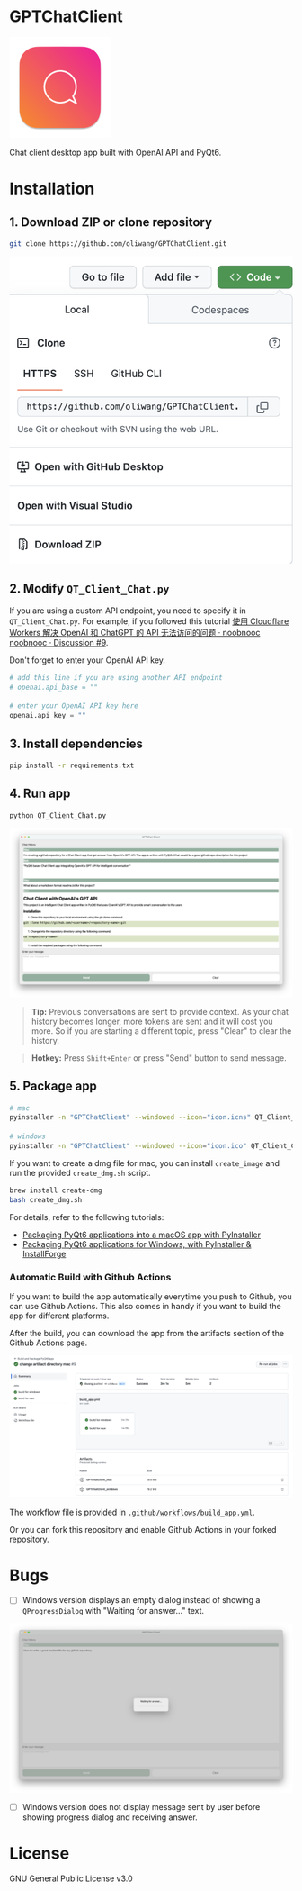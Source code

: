 # GPTChatClient
![Logo](favicon-180.png)

Chat client desktop app built with OpenAI API and PyQt6.

# Installation


## 1. Download ZIP or clone repository

```bash
git clone https://github.com/oliwang/GPTChatClient.git
```

![Clone](./img/clone.png)

## 2. Modify `QT_Client_Chat.py`

If you are using a custom API endpoint, you need to specify it in `QT_Client_Chat.py`. For example, if you followed this tutorial [使用 Cloudflare Workers 解决 OpenAI 和 ChatGPT 的 API 无法访问的问题 · noobnooc noobnooc · Discussion #9](https://github.com/noobnooc/noobnooc/discussions/9).

Don't forget to enter your OpenAI API key.

```python
# add this line if you are using another API endpoint
# openai.api_base = ""

# enter your OpenAI API key here
openai.api_key = ""
```



## 3. Install dependencies

```bash
pip install -r requirements.txt
```

## 4. Run app

```bash
python QT_Client_Chat.py
```

![Screenshot Demo](./img/screenshot_demo.png)

> **Tip:** Previous conversations are sent to provide context. As your chat history becomes longer, more tokens are sent and it will cost you more. So if you are starting a different topic, press "Clear" to clear the history.

> **Hotkey:** Press `Shift+Enter` or press "Send" button to send message.

## 5. Package app

```bash
# mac
pyinstaller -n "GPTChatClient" --windowed --icon="icon.icns" QT_Client_Chat.py

# windows
pyinstaller -n "GPTChatClient" --windowed --icon="icon.ico" QT_Client_Chat.py
```

If you want to create a dmg file for mac, you can install `create_image` and run the provided `create_dmg.sh` script.

```bash
brew install create-dmg
bash create_dmg.sh
```


For details, refer to the following tutorials:
- [Packaging PyQt6 applications into a macOS app with PyInstaller](https://www.pythonguis.com/tutorials/packaging-pyqt6-applications-pyinstaller-macos-dmg/)
- [Packaging PyQt6 applications for Windows, with PyInstaller & InstallForge](https://www.pythonguis.com/tutorials/packaging-pyqt6-applications-windows-pyinstaller/)


### Automatic Build with Github Actions

If you want to build the app automatically everytime you push to Github, you can use Github Actions. This also comes in handy if you want to build the app for different platforms.

After the build, you can download the app from the artifacts section of the Github Actions page.

![Artifacts](./img/artifacts.png)

The workflow file is provided in [`.github/workflows/build_app.yml`](.github/workflows/build_app.yml). 

Or you can fork this repository and enable Github Actions in your forked repository.


# Bugs

- [ ] Windows version displays an empty dialog instead of showing a `QProgressDialog` with "Waiting for answer..." text.

![Bug Dialog](./img/bug_dialog.png)

- [ ] Windows version does not display message sent by user before showing progress dialog and receiving answer.

# License
GNU General Public License v3.0
